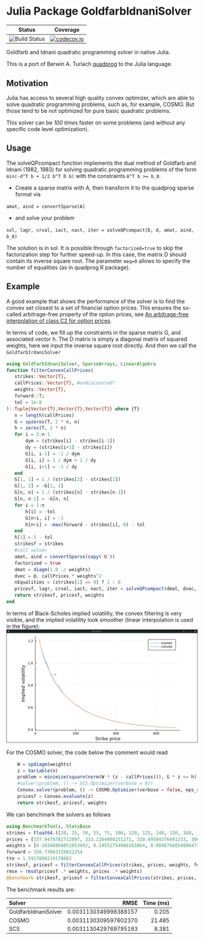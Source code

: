 # Julia Package GoldfarbIdnaniSolver
| Status | Coverage |
| :----: | :----: |
| ![Build Status](https://github.com/fabienlefloch/GoldfarbIdnaniSolver.jl/actions/workflows/julia-runtests.yml/badge.svg) | [![codecov.io](http://codecov.io/github/fabienlefloch/GoldfarbIdnaniSolver.jl/coverage.svg?branch=main)](http://codecov.io/github/fabienlefloch/GoldfarbIdnaniSolver.jl?branch=main) |

Goldfarb and Idnani quadratic programming solver in native Julia.

This is a port of Berwin A. Turlach [quadprog](https://github.com/cran/quadprog) to the Julia language.

## Motivation

Julia has access to several high quality convex optimizer, which are able to solve quadratic programming problems, such as, for example, COSMO. But those tend to be not optimized for pure basic quadratic problems.

This solver can be *100 times* faster on some problems (and without any specific code level optimization).

## Usage

The solveQPcompact function implements the dual method of Goldfarb and Idnani (1982, 1983) for solving quadratic programming problems of the form `min(-d^T b + 1/2 b^T D b)` with the constraints `A^T b >= b_0`.

- Create a sparse matrix with A, then transform it to the quadprog sparse format via

`amat, aind = convertSparse(A)`

- and solve your problem

 `sol, lagr, crval, iact, nact, iter = solveQPcompact(D, d, amat, aind, b_0)`

 The solution is in sol. It is possible through `factorized=true` to skip the factorization step for further speed-up. In this case, the matrix D should contain its inverse square root. The parameter `meq=0` allows to specify the number of equalities (as in quadprog R package).

 ## Example
A good example that shows the performance of the solver is to find the convex set closest to a set of financial option prices. This ensures the so-called arbitrage-free property of the option prices, see [An arbitrage-free interpolation of class C2 for option prices](https://arxiv.org/abs/2004.08650).

In terms of code, we fill up the constraints in the sparse matrix G, and associated vector h. The D matrix is simply a diagonal matrix of squared weights, here we input the inverse square root directly. And then we call the `GoldfarbIrdaniSolver`

 ```julia
using GoldfarbIdnaniSolver, SparseArrays, LinearAlgebra
function filterConvexCallPrices(
    strikes::Vector{T},
    callPrices::Vector{T}, #undiscounted!
    weights::Vector{T},
    forward::T;
    tol = 1e-8
)::Tuple{Vector{T},Vector{T},Vector{T}} where {T}
    n = length(callPrices)
    G = spzeros(T, 2 * n, n)
    h = zeros(T, 2 * n)
    for i = 2:n-1
        dym = (strikes[i] - strikes[i-1])
        dy = (strikes[i+1] - strikes[i])
        G[i, i-1] = -1 / dym
        G[i, i] = 1 / dym + 1 / dy
        G[i, i+1] = -1 / dy
    end
    G[1, 1] = 1 / (strikes[2] - strikes[1])
    G[1, 2] = -G[1, 1]
    G[n, n] = 1 / (strikes[n] - strikes[n-1])
    G[n, n-1] = -G[n, n]
    for i = 1:n
        h[i] = -tol
        G[n+i, i] = -1
        h[n+i] = -max(forward - strikes[i], 0) - tol
    end
    h[1] = 1 - tol
    strikesf = strikes
    #call solver
    amat, aind = convertSparse(copy(-G'))
    factorized = true
    dmat = diagm(1.0 ./ weights)
    dvec = @. callPrices * weights^2
    nEqualities = (strikes[1] == 0) ? 1 : 0
    pricesf, lagr, crval, iact, nact, iter = solveQPcompact(dmat, dvec, amat, aind, -h, meq=nEqualities, factorized = true)
    return strikesf, pricesf, weights
end
```

In terms of Black-Scholes implied volatility, the convex filtering is very visible, and the implied volatility look smoother (linear interpolation is used in the figure):
![Implied volatilities](/resources/images/tsla_convex_iv.png)


For the COSMO solver, the code below the comment would read
```julia
    W = spdiagm(weights)
    z = Variable(n)
    problem = minimize(square(norm(W * (z - callPrices))), G * z <= h)
    #solve!(problem, () -> SCS.Optimizer(verbose = 0))
    Convex.solve!(problem, () -> COSMO.Optimizer(verbose = false, eps_rel = 1e-8, eps_abs = 1e-8))
    pricesf = Convex.evaluate(z)
    return strikesf, pricesf, weights
```

We can benchmark the solvers as follows
```julia
using BenchmarkTools, StatsBase
strikes = Float64.([20, 25, 50, 55, 75, 100, 120, 125, 140, 150, 160, 175, 180, 195, 200, 210, 230, 240, 250, 255, 260, 270, 275, 280, 285, 290, 300, 310, 315, 320, 325, 330, 335, 340, 350, 360, 370, 380, 390, 400, 410, 420, 430, 440, 450, 460, 470, 480, 490, 500, 510, 520, 550, 580, 590, 600, 650, 670, 680, 690, 700])
prices = [337.9478782712897, 333.2264008151271, 310.49584376491333, 306.5789869909477, 288.3326474521462, 266.1436620149496, 249.44466994191146, 244.47045906634085, 232.02358238485036, 223.57092985061374, 215.47932505838847, 203.49665261662705, 199.45085022051444, 187.64870164975878, 183.73184487579312, 176.72338330960227, 161.59752782675685, 154.84695750485992, 147.27113520122242, 144.51478902657934, 141.11371474120148, 134.64682478802777, 131.65837649352014, 128.3346695814304, 125.60411253121669, 122.28040561912707, 115.9424612881003, 110.99712967626056, 108.21499437718802, 105.35549170482741, 102.75388027676055, 100.15226884869381, 97.60223566948576, 95.07799161470709, 90.23581650058495, 85.61989310557237, 80.97785070828226, 76.85159079958001, 72.72533089087777, 67.85118637372317, 64.96280443763155, 61.352327017517055, 58.025529966125816, 54.95662415902851, 51.810350978643, 49.07670378912775, 46.34305659961247, 43.11941604593882, 41.05628609158771, 38.735264892942695, 36.285298072150695, 34.8668962285343, 28.935397609774668, 24.370722585772782, 23.003898991015205, 21.27602765424615, 16.324515763803383, 14.545066178175517, 13.719814196435081, 13.049296961270962, 12.22404497953049]
weights = [0.18348804852853492, 0.14552754066163864, 0.06087460548064749, 0.05109612140267557, 0.03629649739986478, 0.025613847407177506, 0.020011216481149133, 0.019345036201403803, 0.01663883576809264, 0.015257762783202483, 0.014011545380885547, 0.012468184742920784, 0.012034729348791627, 0.010873040937928326, 0.010535157435308888, 0.009879102038500473, 0.008855540796164947, 0.00841084879707799, 0.008032374522333945, 0.007845822148042107, 0.00767850819280654, 0.00737017036267451, 0.007228761921893696, 0.007096391696183667, 0.00697143229125802, 0.006853569353455795, 0.006637272585167783, 0.0064509208672822085, 0.006365169495070308, 0.006284168069410054, 0.006209646991746033, 0.0061399098141406445, 0.0060750536990634395, 0.006014709985843373, 0.0059077251648834515, 0.0058176064495057645, 0.005741621638057057, 0.005682166059320373, 0.005635273659488148, 0.005598197720478721, 0.00557969512744412, 0.005570043788415912, 0.005571719928608071, 0.005583741283162423, 0.005606897345237971, 0.0056386186100743, 0.005680979257062336, 0.005742146253326264, 0.005798784362859748, 0.005870563857815834, 0.005958641403270033, 0.006029457615736634, 0.0063683433148160615, 0.0067726154457943945, 0.006927129393879053, 0.007136508419763993, 0.008060162361264996, 0.00852974277055327, 0.008785608144514201, 0.009023417426706495, 0.009332153986076881]
forward = 356.73063159822254
tte = 1.5917808219178082
strikesf, pricesf = filterConvexCallPrices(strikes, prices, weights, forward, tol = 1e-6)
rmse = rmsd(pricesf .* weights, prices .* weights)
@benchmark strikesf, pricesf = filterConvexCallPrices(strikes, prices, weights, forward, tol = 1e-6)
```

The benchmark results are:

|Solver|RMSE|Time (ms)|
|:---|---:|---:|
|GoldfarbIdnaniSolver | 0.0031130349998388157 | 0.205|
|COSMO                | 0.0031130309597602370 | 21.485|
|SCS                  | 0.0031130429769795193 | 8.381|

